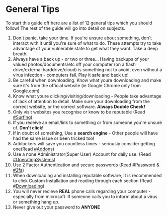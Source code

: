 # **General Tips**

To start this guide off here are a list of 12 general tips which you should follow! The rest of the guide will go into detail on subjects.

1. Don't panic, take your time. If you're unsure about something, don't interact with it until you're sure of what to do. These attempts try to take advantage of your vulnerable state to get what they want. Take a deep breath.
2. Always have a back up - or two or three... Having backups of your valued photos/documents/etc off your computer \(on a flash drive/external harddrive/cloud\) is something not to avoid, even without a virus infection - computers fail. Play it safe and back up!
3. Be careful when downloading. Know what youre downloading and make sure it's from the official website \(ie Google Chrome only from Google.com\)
4. Know what youre clicking/visiting/downloading - People take advantage of lack of attention to detail. Make sure your downloading from the correct website, or the correct software. **Always Double Check!**
5. Only visit websites you recognise or know to be reputable \(Read [\#Surfing](/downloading/useful-programswebsites.md)\)
6. If you receive an email/link to something or from someone you're unsure of. **Don't click!**
7. If in doubt of something, Use a **search engine** - Other people will have had the same issue or been tricked too!
8. Adblockers will save you countless times - seriously consider getting one\(Read [\#Addons](/addons.md)\)
9. Use a none Administrator\(Super User\) Account for daily use. \(Read [\#OperatingSystems](/operating-systems.md)\)
10. Use 2 Factor Authentication and secure passwords \(Read [\#Password](/passwords.md) & [\#2fa](/two-factor-authentication-2fa.md)\)
11. When downloading and installing reputable software, It is recommended to click Custom Installation and reading through each section \(Read \#[Downloading](/downloading.md)\)
12. You will never recieve **REAL** phone calls regarding your computer - especially from microsoft. If someone calls you to inform about a virus or something hang up.
13. Never give out your password to **ANYONE**



